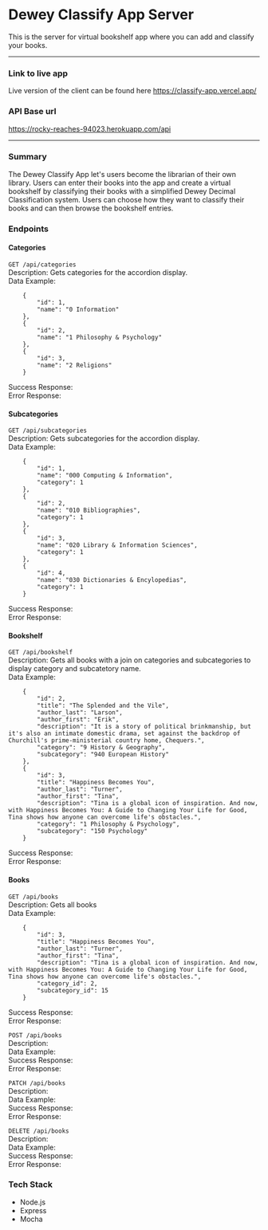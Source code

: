 # Dewey Classify App Server
This is the server for virtual bookshelf app where you can add and classify your books.

-----
### Link to live app
Live version of the client can be found here <a href = "https://classify-app.vercel.app/">https://classify-app.vercel.app/</a>

### API Base url
<a href = "https://rocky-reaches-94023.herokuapp.com/api">https://rocky-reaches-94023.herokuapp.com/api</a>

-----
### Summary
The Dewey Classify App let's users become the librarian of their own library. Users can enter their books into the app and create a virtual bookshelf by classifying their books with a simplified Dewey Decimal Classification system. Users can choose how they want to classify their books and can then browse the bookshelf entries.

### Endpoints

#### Categories
`GET /api/categories`  
Description: Gets categories for the accordion display.    
Data Example:  
```
    {
        "id": 1,
        "name": "0 Information"
    },
    {
        "id": 2,
        "name": "1 Philosophy & Psychology"
    },
    {
        "id": 3,
        "name": "2 Religions"
    }
```
Success Response:  
Error Response:  
#### Subcategories
`GET /api/subcategories`  
Description:  Gets subcategories for the accordion display.   
Data Example:  
```
    {
        "id": 1,
        "name": "000 Computing & Information",
        "category": 1
    },
    {
        "id": 2,
        "name": "010 Bibliographies",
        "category": 1
    },
    {
        "id": 3,
        "name": "020 Library & Information Sciences",
        "category": 1
    },
    {
        "id": 4,
        "name": "030 Dictionaries & Encylopedias",
        "category": 1
    }
```
Success Response:  
Error Response:  
#### Bookshelf  
`GET /api/bookshelf`  
Description:  Gets all books with a join on categories and subcategories to display category and subcatetory name.    
Data Example:  
```
    {
        "id": 2,
        "title": "The Splended and the Vile",
        "author_last": "Larson",
        "author_first": "Erik",
        "description": "It is a story of political brinkmanship, but it's also an intimate domestic drama, set against the backdrop of Churchill's prime-ministerial country home, Chequers.",
        "category": "9 History & Geography",
        "subcategory": "940 European History"
    },
    {
        "id": 3,
        "title": "Happiness Becomes You",
        "author_last": "Turner",
        "author_first": "Tina",
        "description": "Tina is a global icon of inspiration. And now, with Happiness Becomes You: A Guide to Changing Your Life for Good, Tina shows how anyone can overcome life's obstacles.",
        "category": "1 Philosophy & Psychology",
        "subcategory": "150 Psychology"
    }
```
Success Response:  
Error Response:  
#### Books
`GET /api/books`  
Description:  Gets all books     
Data Example:  
```
    {
        "id": 3,
        "title": "Happiness Becomes You",
        "author_last": "Turner",
        "author_first": "Tina",
        "description": "Tina is a global icon of inspiration. And now, with Happiness Becomes You: A Guide to Changing Your Life for Good, Tina shows how anyone can overcome life's obstacles.",
        "category_id": 2,
        "subcategory_id": 15
    }
```
Success Response:  
Error Response:  


`POST /api/books`  
Description:    
Data Example:  
Success Response:  
Error Response:    


`PATCH /api/books`  
Description:      
Data Example:  
Success Response:  
Error Response:    


`DELETE /api/books`  
Description:      
Data Example:  
Success Response:  
Error Response:  


### Tech Stack
- Node.js
- Express
- Mocha
